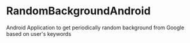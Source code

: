 # RandomBackgroundAndroid
Android Application to get periodically random background  from Google based on user's keywords
